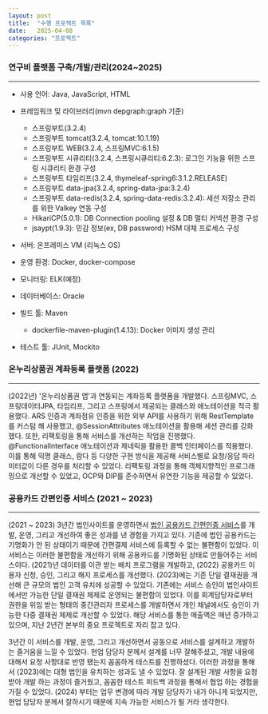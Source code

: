 ```yaml
---
layout: post
title:  "수행 프로젝트 목록"
date:   2025-04-08
categories: "프로젝트"
---
```


### 연구비 플랫폼 구축/개발/관리(2024~2025)
- - -

- 사용 언어: Java, JavaScript, HTML
- 프레임워크 및 라이브러리(mvn depgraph:graph 기준)
  - 스프링부트(3.2.4)
  - 스프링부트 tomcat(3.2.4, tomcat:10.1.19)
  - 스프링부트 WEB(3.2.4, 스프링MVC:6.1.5)
  - 스프링부트 시큐리티(3.2.4, 스프링시큐리티:6.2.3): 로그인 기능을 위한 스프링 시큐리티 환경 구성
  - 스프링부트 타임리프(3.2.4, thymeleaf-spring6:3.1.2.RELEASE)
  - 스프링부트 data-jpa(3.2.4, spring-data-jpa:3.2.4)
  - 스프링부트 data-redis(3.2.4, spring-data-redis:3.2.4): 세션 저장소 관리를 위한 Valkey 연동 구성 
  - HikariCP(5.0.1): DB Connection pooling 설정 & DB 멀티 커넥션 환경 구성 
  - jsaypt(1.9.3): 민감 정보(ex, DB password) HSM 대체 프로세스 구성

- 서버: 온프레미스 VM (리눅스 OS)
- 운영 환경: Docker, docker-compose
- 모니터링: ELK(예정)
- 데이터베이스: Oracle
- 빌드 툴: Maven
  - dockerfile-maven-plugin(1.4.13): Docker 이미지 생성 관리
- 테스트 툴: JUnit, Mockito

### 온누리상품권 계좌등록 플랫폼 (2022)
- - -
(2022년) '온누리상품권 앱'과 연동되는 계좌등록 플랫폼을 개발했다.
스프링MVC, 스프링데이터JPA, 타임리프, 그리고 스프링에서 제공되는 클래스와 애노테이션을 적극 활용했다.
ARS 인증과 계좌점유 인증을 위한 외부 API를 사용하기 위해 RestTemplate를 커스텀 해 사용했고, @SessionAttributes 애노테이션을 활용해 세션 관리를 강화했다. 
또한, 리팩토링을 통해 서비스를 개선하는 작업을 진행했다. 
@FunctionalInterface 애노테이션과 제네릭을 활용한 콜백 인터페이스를 적용했다.
이를 통해 익명 클래스, 람다 등 다양한 구현 방식을 제공해 서비스별로 요청/응답 파라미터값이 다른 경우를 처리할 수 있었다. 
리팩토링 과정을 통해 객체지향적인 프로그래밍으로 개선할 수 있었고, OCP와 DIP를 준수하면서 유연한 기능을 제공할 수 있었다. 


### 공용카드 간편인증 서비스 (2021 ~ 2023)
- - - 
(2021 ~ 2023) 3년간 법인사이트를 운영하면서 [법인 공용카드 간편인증 서비스][link1]를 개발, 운영, 그리고 개선하여 좋은 성과를 낸 경험을 가지고 있다. 
기존에 법인 공용카드는 기명화가 안 된 상태이기 때문에 간편결제 서비스에 등록할 수 없는 불편함이 있었다. 
이 서비스는 이러한 불편함을 개선하기 위해 공용카드를 기명화된 상태로 만들어주는 서비스이다.
(2021)년 데이터를 이관 받는 배치 프로그램을 개발하고, (2022) 공용카드 이용자 신청, 승인, 그리고 해지 프로세스를 개선했다. 
(2023)에는 기존 단일 결재권을 개선해 큰 규모의 법인 고객 유치에 성공할 수 있었다.
기존에는 서비스 승인이 법인사이트에서만 가능한 단일 결재권 체제로 운영되는 불편함이 있었다. 
이를 회계담당자로부터 권한을 위임 받는 형태의 중간관리자 프로세스를 개발하면서 개인 채널에서도 승인이 가능한 다중 결재권 체제로 개선할 수 있었다.
해당 서비스를 통한 매출액은 매년 증가하고 있으며, 지난 2년간 본부의 중요 프로젝트로 자리 잡고 있다. 


3년간 이 서비스를 개발, 운영, 그리고 개선하면서 공동으로 서비스를 설계하고 개발하는 즐거움을 느낄 수 있었다.
현업 담당자 분께서 설계를 너무 잘해주셨고, 개발 내용에 대해서 요청 사항대로 반영 됐는지 꼼꼼하게 테스트를 진행하셨다.
이러한 과정을 통해서 (2023)에는 대형 법인을 유치하는 성과도 낼 수 있었다. 
잘 설계된 개발 사항을 요청 받아 개발 하는 과정이 즐거웠고, 꼼꼼한 테스트 피드백 과정을 통해서 협업 하는 경험을 가질 수 있었다.
(2024) 부터는 업무 변경에 따라 개발 담당자가 내가 아니게 되었지만, 현업 담당자 분께서 잘하시기 때문에 지속 가능한 서비스가 될 거라 생각한다.

[link1]: https://wisebiz.bccard.com/corp/html/req/public_card_guide.jsp

